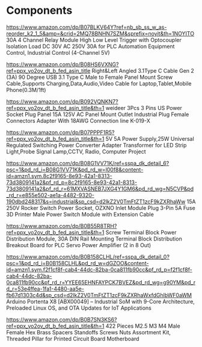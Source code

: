 # Components
https://www.amazon.com/dp/B07BLKV64Y?ref=nb_sb_ss_w_as-reorder_k2_1_5&amp=&crid=2MQ78BNHN7SZM&sprefix=noyit&th=1NOYITO 
30A 4 Channel Relay Module High Low Level Trigger with Optocoupler Isolation Load DC 30V AC 250V 30A for PLC Automation Equipment Control, Industrial Control (4-Channel 5V)

https://www.amazon.com/dp/B08HS6VXNG?ref=ppx_yo2ov_dt_b_fed_asin_title
Right&Left Angled 3.1Type C Cable Gen 2 (3A) 90 Degree USB 3.1 Type C Male to Female Panel Mount Screw Cable,Supports Charging,Data,Audio,Video Cable for Laptop,Tablet,Mobile Phone(0.3M/1ft)

https://www.amazon.com/dp/B092VQNKN7?ref=ppx_yo2ov_dt_b_fed_asin_title&th=1
weideer 3Pcs 3 Pins US Power Socket Plug Panel 15A 125V AC Panel Mount Outlet Industrial Plug Female Connectors Adapter With 18AWG Connection line K-019-X

https://www.amazon.com/dp/B07PPPF1R5?ref=ppx_yo2ov_dt_b_fed_asin_title&th=1
5V 5A Power Supply,25W Universal Regulated Switching Power Converter Adapter Transformer for LED Strip Light,Probe Signal Lamp,CCTV, Radio, Computer Project

https://www.amazon.com/dp/B08G1VV71K/ref=sspa_dk_detail_6?psc=1&pd_rd_i=B08G1VV71K&pd_rd_w=l00f8&content-id=amzn1.sym.8c2f9165-8e93-42a1-8313-73d3809141a2&pf_rd_p=8c2f9165-8e93-42a1-8313-73d3809141a2&pf_rd_r=61MXVASNEB7JXG4Y1GM6&pd_rd_wg=N5CVP&pd_rd_r=e855e502-ae1a-4482-9320-190dbd248317&s=industrial&sp_csd=d2lkZ2V0TmFtZT1zcF9kZXRhaWw
15A 250V Rocker Switch Power Socket, OZXNO Inlet Module Plug 3-Pin 5A Fuse 3D Printer Male Power Switch Module with Extension Cable

https://www.amazon.com/dp/B0B55R8TRH?ref=ppx_yo2ov_dt_b_fed_asin_title&th=1
Screw Terminal Block Power Distribution Module, 30A DIN Rail Mounting Terminal Block Distribution Breakout Board for PLC Servo Power Amplifier (2 in 8 Out)

https://www.amazon.com/dp/B0B158CLHL/ref=sspa_dk_detail_0?psc=1&pd_rd_i=B0B158CLHL&pd_rd_w=dGZOO&content-id=amzn1.sym.f2f1cf8f-cab4-44dc-82ba-0ca811fb90cc&pf_rd_p=f2f1cf8f-cab4-44dc-82ba-0ca811fb90cc&pf_rd_r=YYEE65EHNFAYPCK7BVEZ&pd_rd_wg=g90YM&pd_rd_r=53e4ffea-1fa1-4480-aa5e-fb67d1303c4d&sp_csd=d2lkZ2V0TmFtZT1zcF9kZXRhaWxfdGhlbWF0aWM
Arduino Portenta X8 [ABX00049] – Industrial SoM with 9-Core Architecture, Preloaded Linux OS, and OTA Updates for IoT Applications

https://www.amazon.com/dp/B0B7SN3KS6?ref=ppx_yo2ov_dt_b_fed_asin_title&th=1
422 Pieces M2.5 M3 M4 Male Female Hex Brass Spacers Standoffs Screws Nuts Assortment Kit, Threaded Pillar for Printed Circuit Board Motherboard



